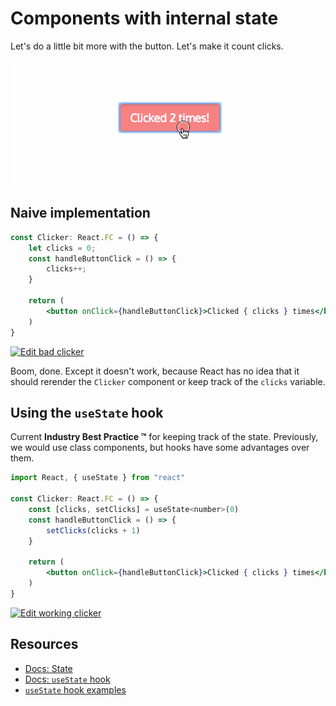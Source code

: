 # Components with internal state

Let's do a little bit more with the button. Let's make it count clicks.

![count clicks](../.gitbook/assets/click_count.gif)

## Naive implementation

```jsx
const Clicker: React.FC = () => {
    let clicks = 0;
    const handleButtonClick = () => {
        clicks++;
    }

    return (
        <button onClick={handleButtonClick}>Clicked { clicks } times</button>
    )
}
```

[![Edit bad clicker](https://codesandbox.io/static/img/play-codesandbox.svg)](https://codesandbox.io/s/working-clicker-lri99?fontsize=14)

Boom, done. Except it doesn't work, because React has no idea that it should rerender the `Clicker` component or keep track of the `clicks` variable.

## Using the `useState` hook

Current **Industry Best Practice ™** for keeping track of the state. Previously, we would use class components, but hooks have some advantages over them.

```jsx
import React, { useState } from "react"

const Clicker: React.FC = () => {
    const [clicks, setClicks] = useState<number>(0)
    const handleButtonClick = () => {
        setClicks(clicks + 1)
    }

    return (
        <button onClick={handleButtonClick}>Clicked { clicks } times</button>
    )
}
```

[![Edit working clicker](https://codesandbox.io/static/img/play-codesandbox.svg)](https://codesandbox.io/s/stupefied-dawn-y5bdl?fontsize=14)

## Resources

* [Docs: State](https://reactjs.org/docs/faq-state.html)
* [Docs: `useState` hook](https://reactjs.org/docs/hooks-state.html)
* [`useState` hook examples](https://daveceddia.com/usestate-hook-examples/)

